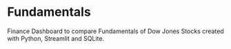 # Fundamentals
Finance Dashboard to compare Fundamentals of Dow Jones Stocks created with Python, Streamlit and SQLite.


